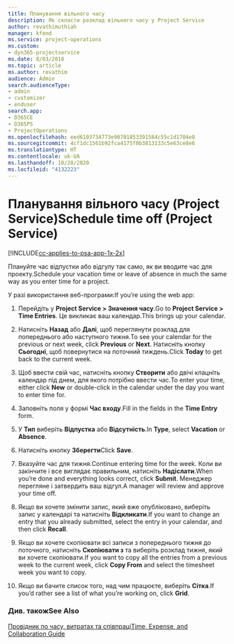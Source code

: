 ```yaml
---
title: Планування вільного часу
description: Як скласти розклад вільного часу у Project Service
author: revathimuthiah
manager: kfend
ms.service: project-operations
ms.custom:
- dyn365-projectservice
ms.date: 8/03/2018
ms.topic: article
ms.author: revathim
audience: Admin
search.audienceType:
- admin
- customizer
- enduser
search.app:
- D365CE
- D365PS
- ProjectOperations
ms.openlocfilehash: eed6103734773e90701853391584c55c1d1704e8
ms.sourcegitcommit: 4cf1dc1561b92fca4175f0b3813133c5e63ce8e6
ms.translationtype: HT
ms.contentlocale: uk-UA
ms.lasthandoff: 10/28/2020
ms.locfileid: "4132223"
---
```

# <a name="schedule-time-off-project-service"></a><span data-ttu-id="e6fd6-103">Планування вільного часу (Project Service)</span><span class="sxs-lookup"><span data-stu-id="e6fd6-103">Schedule time off (Project Service)</span></span>

[!INCLUDE[cc-applies-to-psa-app-1x-2x](../includes/cc-applies-to-psa-app-1x-2x.md)]

<span data-ttu-id="e6fd6-104">Плануйте час відпустки або відгулу так само, як ви вводите час для проекту.</span><span class="sxs-lookup"><span data-stu-id="e6fd6-104">Schedule your vacation time or leave of absence in much the same way as you enter time for a project.</span></span>  
  
 <span data-ttu-id="e6fd6-105">У разі використання веб-програми:</span><span class="sxs-lookup"><span data-stu-id="e6fd6-105">If you’re using the web app:</span></span>  
  
1.  <span data-ttu-id="e6fd6-106">Перейдіть у **Project Service > Значення часу**.</span><span class="sxs-lookup"><span data-stu-id="e6fd6-106">Go to **Project Service > Time Entries**.</span></span> <span data-ttu-id="e6fd6-107">Це викликає ваш календар.</span><span class="sxs-lookup"><span data-stu-id="e6fd6-107">This brings up your calendar.</span></span>  
  
2.  <span data-ttu-id="e6fd6-108">Натисніть **Назад** або **Далі**, щоб переглянути розклад для попереднього або наступного тижня.</span><span class="sxs-lookup"><span data-stu-id="e6fd6-108">To see your calendar for the previous or next week, click **Previous** or **Next**.</span></span> <span data-ttu-id="e6fd6-109">Натисніть кнопку **Сьогодні**, щоб повернутися на поточний тиждень.</span><span class="sxs-lookup"><span data-stu-id="e6fd6-109">Click **Today** to get back to the current week.</span></span>  
  
3.  <span data-ttu-id="e6fd6-110">Щоб ввести свій час, натисніть кнопку **Створити** або двічі клацніть календар під днем, для якого потрібно ввести час.</span><span class="sxs-lookup"><span data-stu-id="e6fd6-110">To enter your time, either click **New** or double-click in the calendar under the day you want to enter time for.</span></span>  
  
4.  <span data-ttu-id="e6fd6-111">Заповніть поля у формі **Час входу**.</span><span class="sxs-lookup"><span data-stu-id="e6fd6-111">Fill in the fields in the **Time Entry** form.</span></span>  
  
5.  <span data-ttu-id="e6fd6-112">У **Тип** виберіть **Відпустка** або **Відсутність**.</span><span class="sxs-lookup"><span data-stu-id="e6fd6-112">In **Type**, select **Vacation** or **Absence**.</span></span>  
  
6.  <span data-ttu-id="e6fd6-113">Натисніть кнопку **Зберегти**</span><span class="sxs-lookup"><span data-stu-id="e6fd6-113">Click **Save**.</span></span>  
  
7.  <span data-ttu-id="e6fd6-114">Вказуйте час для тижня.</span><span class="sxs-lookup"><span data-stu-id="e6fd6-114">Continue entering time for the week.</span></span> <span data-ttu-id="e6fd6-115">Коли ви закінчите і все виглядає правильним, натисніть **Надіслати**.</span><span class="sxs-lookup"><span data-stu-id="e6fd6-115">When you’re done and everything looks correct, click **Submit**.</span></span> <span data-ttu-id="e6fd6-116">Менеджер перегляне і затвердить ваш відгул.</span><span class="sxs-lookup"><span data-stu-id="e6fd6-116">A manager will review and approve your time off.</span></span>  
  
8.  <span data-ttu-id="e6fd6-117">Якщо ви хочете змінити запис, який вже опубліковано, виберіть запис у календарі та натисніть **Відкликати**.</span><span class="sxs-lookup"><span data-stu-id="e6fd6-117">If you want to change an entry that you already submitted, select the entry in your calendar, and then click **Recall**.</span></span>  
  
9. <span data-ttu-id="e6fd6-118">Якщо ви хочете скопіювати всі записи з попереднього тижня до поточного, натисніть **Скопіювати з** та виберіть розклад тижня, який ви хочете скопіювати.</span><span class="sxs-lookup"><span data-stu-id="e6fd6-118">If you want to copy all the entries from a previous week to the current week, click **Copy From** and select the timesheet week you want to copy.</span></span>  
  
10. <span data-ttu-id="e6fd6-119">Якщо ви бачите список того, над чим працюєте, виберіть **Сітка**.</span><span class="sxs-lookup"><span data-stu-id="e6fd6-119">If you’d rather see a list of what you’re working on, click **Grid**.</span></span>  
  
### <a name="see-also"></a><span data-ttu-id="e6fd6-120">Див. також</span><span class="sxs-lookup"><span data-stu-id="e6fd6-120">See Also</span></span>  
 [<span data-ttu-id="e6fd6-121">Провідник по часу, витратах та співпраці</span><span class="sxs-lookup"><span data-stu-id="e6fd6-121">Time, Expense, and Collaboration Guide</span></span>](../psa/time-expense-collaboration-guide.md)
